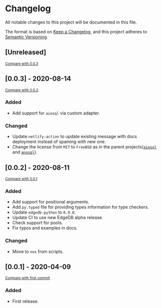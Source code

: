 # Changelog
All notable changes to this project will be documented in this file.

The format is based on [Keep a Changelog](https://keepachangelog.com/en/1.0.0/),
and this project adheres to [Semantic Versioning](https://semver.org/spec/v2.0.0.html).

## [Unreleased]

<small>[Compare with 0.0.3](https://github.com/nsidnev/edgeql-queries/compare/0.0.3...HEAD)</small>

## [0.0.3] - 2020-08-14

<small>[Compare with 0.0.2](https://github.com/nsidnev/edgeql-queries/compare/0.0.2...0.0.3)</small>

### Added

* Add support for `aiosql` via custom adapter.

### Changed

* Update `netlify-action` to update existing message with docs deployment instead of spaming with new one.
* Change the license from `MIT` to `FreeBSD` as in the parent projects([`aiosql`](https://github.com/nackjicholson/aiosql) and [`anosql`](https://github.com/honza/anosql)).

## [0.0.2] - 2020-08-11

<small>[Compare with 0.0.1](https://github.com/nsidnev/edgeql-queries/compare/0.0.1...0.0.2)</small>

### Added

* Add support for positional arguments.
* Add `py.typed` file for providing types information for type checkers.
* Update `edgedb-python` to `0.9.0`.
* Update CI to use new EdgeDB alpha release.
* Check support for pools.
* Fix typos and examples in docs.

### Changed

* Move to `nox` from scripts.

## [0.0.1] - 2020-04-09

<small>[Compare with first commit](https://github.com/nsidnev/edgeql-queries/compare/8ccbf7955a1e158f58a978b18e662c9bf137f5a5...0.0.1)</small>

### Added

* First release.

